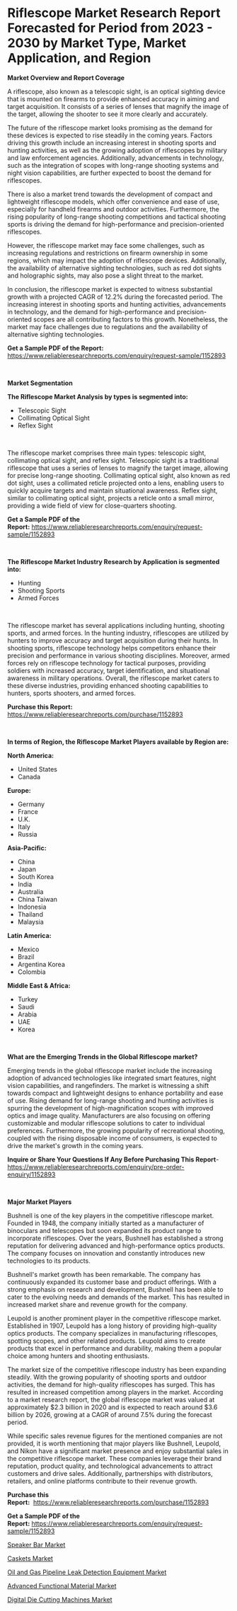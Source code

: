 <p><h1>Riflescope Market Research Report Forecasted for Period from 2023 -  2030 by Market Type, Market Application, and Region</h1></p><p><strong>Market Overview and Report Coverage</strong></p>
<p><p>A riflescope, also known as a telescopic sight, is an optical sighting device that is mounted on firearms to provide enhanced accuracy in aiming and target acquisition. It consists of a series of lenses that magnify the image of the target, allowing the shooter to see it more clearly and accurately.</p><p>The future of the riflescope market looks promising as the demand for these devices is expected to rise steadily in the coming years. Factors driving this growth include an increasing interest in shooting sports and hunting activities, as well as the growing adoption of riflescopes by military and law enforcement agencies. Additionally, advancements in technology, such as the integration of scopes with long-range shooting systems and night vision capabilities, are further expected to boost the demand for riflescopes.</p><p>There is also a market trend towards the development of compact and lightweight riflescope models, which offer convenience and ease of use, especially for handheld firearms and outdoor activities. Furthermore, the rising popularity of long-range shooting competitions and tactical shooting sports is driving the demand for high-performance and precision-oriented riflescopes.</p><p>However, the riflescope market may face some challenges, such as increasing regulations and restrictions on firearm ownership in some regions, which may impact the adoption of riflescope devices. Additionally, the availability of alternative sighting technologies, such as red dot sights and holographic sights, may also pose a slight threat to the market.</p><p>In conclusion, the riflescope market is expected to witness substantial growth with a projected CAGR of 12.2% during the forecasted period. The increasing interest in shooting sports and hunting activities, advancements in technology, and the demand for high-performance and precision-oriented scopes are all contributing factors to this growth. Nonetheless, the market may face challenges due to regulations and the availability of alternative sighting technologies.</p></p>
<p><strong>Get a Sample PDF of the Report:</strong> <a href="https://www.reliableresearchreports.com/enquiry/request-sample/1152893">https://www.reliableresearchreports.com/enquiry/request-sample/1152893</a></p>
<p>&nbsp;</p>
<p><strong>Market Segmentation</strong></p>
<p><strong>The Riflescope Market Analysis by types is segmented into:</strong></p>
<p><ul><li>Telescopic Sight</li><li>Collimating Optical Sight</li><li>Reflex Sight</li></ul></p>
<p>&nbsp;</p>
<p><p>The riflescope market comprises three main types: telescopic sight, collimating optical sight, and reflex sight. Telescopic sight is a traditional riflescope that uses a series of lenses to magnify the target image, allowing for precise long-range shooting. Collimating optical sight, also known as red dot sight, uses a collimated reticle projected onto a lens, enabling users to quickly acquire targets and maintain situational awareness. Reflex sight, similar to collimating optical sight, projects a reticle onto a small mirror, providing a wide field of view for close-quarters shooting.</p></p>
<p><strong>Get a Sample PDF of the Report:</strong>&nbsp;<a href="https://www.reliableresearchreports.com/enquiry/request-sample/1152893">https://www.reliableresearchreports.com/enquiry/request-sample/1152893</a></p>
<p>&nbsp;</p>
<p><strong>The Riflescope Market Industry Research by Application is segmented into:</strong></p>
<p><ul><li>Hunting</li><li>Shooting Sports</li><li>Armed Forces</li></ul></p>
<p>&nbsp;</p>
<p><p>The riflescope market has several applications including hunting, shooting sports, and armed forces. In the hunting industry, riflescopes are utilized by hunters to improve accuracy and target acquisition during their hunts. In shooting sports, riflescope technology helps competitors enhance their precision and performance in various shooting disciplines. Moreover, armed forces rely on riflescope technology for tactical purposes, providing soldiers with increased accuracy, target identification, and situational awareness in military operations. Overall, the riflescope market caters to these diverse industries, providing enhanced shooting capabilities to hunters, sports shooters, and armed forces.</p></p>
<p><strong>Purchase this Report:</strong>&nbsp; <a href="https://www.reliableresearchreports.com/purchase/1152893">https://www.reliableresearchreports.com/purchase/1152893</a></p>
<p>&nbsp;</p>
<p><strong>In terms of Region, the Riflescope Market Players available by Region are:</strong></p>
<p>
    <p> <strong> North America: </strong>
        <ul>
            <li>United States</li>
            <li>Canada</li>
        </ul>
        </p> 
    <p> <strong> Europe: </strong>
        <ul>
            <li>Germany</li>
            <li>France</li>
            <li>U.K.</li>
            <li>Italy</li>
            <li>Russia</li>
        </ul>
        </p> 
    <p> <strong> Asia-Pacific: </strong>
        <ul>
            <li>China</li>
            <li>Japan</li>
            <li>South Korea</li>
            <li>India</li>
            <li>Australia</li>
            <li>China Taiwan</li>
            <li>Indonesia</li>
            <li>Thailand</li>
            <li>Malaysia</li>
        </ul>
        </p> 
    <p> <strong> Latin America: </strong>
        <ul>
            <li>Mexico</li>
            <li>Brazil</li>
            <li>Argentina Korea</li>
            <li>Colombia</li>
        </ul>
        </p> 
    <p> <strong> Middle East & Africa: </strong>
        <ul>
            <li>Turkey</li>
            <li>Saudi</li>
            <li>Arabia</li>
            <li>UAE</li>
            <li>Korea</li>
        </ul>
    </p>
    </p>
<p>&nbsp;</p>
<p><strong>What are the Emerging Trends in the Global Riflescope market?</strong></p>
<p><p>Emerging trends in the global riflescope market include the increasing adoption of advanced technologies like integrated smart features, night vision capabilities, and rangefinders. The market is witnessing a shift towards compact and lightweight designs to enhance portability and ease of use. Rising demand for long-range shooting and hunting activities is spurring the development of high-magnification scopes with improved optics and image quality. Manufacturers are also focusing on offering customizable and modular riflescope solutions to cater to individual preferences. Furthermore, the growing popularity of recreational shooting, coupled with the rising disposable income of consumers, is expected to drive the market's growth in the coming years.</p></p>
<p><strong>Inquire or Share Your Questions If Any Before Purchasing This Report</strong>- <a href="https://www.reliableresearchreports.com/enquiry/pre-order-enquiry/1152893">https://www.reliableresearchreports.com/enquiry/pre-order-enquiry/1152893</a></p>
<p>&nbsp;</p>
<p><strong>Major Market Players</strong></p>
<p><p>Bushnell is one of the key players in the competitive riflescope market. Founded in 1948, the company initially started as a manufacturer of binoculars and telescopes but soon expanded its product range to incorporate riflescopes. Over the years, Bushnell has established a strong reputation for delivering advanced and high-performance optics products. The company focuses on innovation and constantly introduces new technologies to its products.</p><p>Bushnell's market growth has been remarkable. The company has continuously expanded its customer base and product offerings. With a strong emphasis on research and development, Bushnell has been able to cater to the evolving needs and demands of the market. This has resulted in increased market share and revenue growth for the company.</p><p>Leupold is another prominent player in the competitive riflescope market. Established in 1907, Leupold has a long history of providing high-quality optics products. The company specializes in manufacturing riflescopes, spotting scopes, and other related products. Leupold aims to create products that excel in performance and durability, making them a popular choice among hunters and shooting enthusiasts.</p><p>The market size of the competitive riflescope industry has been expanding steadily. With the growing popularity of shooting sports and outdoor activities, the demand for high-quality riflescopes has surged. This has resulted in increased competition among players in the market. According to a market research report, the global riflescope market was valued at approximately $2.3 billion in 2020 and is expected to reach around $3.6 billion by 2026, growing at a CAGR of around 7.5% during the forecast period.</p><p>While specific sales revenue figures for the mentioned companies are not provided, it is worth mentioning that major players like Bushnell, Leupold, and Nikon have a significant market presence and enjoy substantial sales in the competitive riflescope market. These companies leverage their brand reputation, product quality, and technological advancements to attract customers and drive sales. Additionally, partnerships with distributors, retailers, and online platforms contribute to their revenue growth.</p></p>
<p><strong>Purchase this Report:</strong>&nbsp;&nbsp;<a href="https://www.reliableresearchreports.com/purchase/1152893">https://www.reliableresearchreports.com/purchase/1152893</a></p>
<p></p>
<p><strong>Get a Sample PDF of the Report:</strong>&nbsp;<a href="https://www.reliableresearchreports.com/enquiry/request-sample/1152893">https://www.reliableresearchreports.com/enquiry/request-sample/1152893</a></p>
<p><p><a href="https://www.linkedin.com/pulse/decoding-speaker-bar-market-deep-dive-latest-trends-segmentation-pi16e/">Speaker Bar Market</a></p><p><a href="https://www.linkedin.com/pulse/caskets-market-size-share-amp-trends-analysis-report-xzjhe/">Caskets Market</a></p><p><a href="https://medium.com/@dowodis7877/oil-and-gas-pipeline-leak-detection-equipment-market-size-growth-forecast-2023-2030-f41dcde1872c">Oil and Gas Pipeline Leak Detection Equipment Market</a></p><p><a href="https://medium.com/@peterm12562/advanced-functional-material-market-size-growth-forecast-2023-2030-4bf3d27e1bb7">Advanced Functional Material Market</a></p><p><a href="https://www.linkedin.com/pulse/digital-die-cutting-machines-market-challenges-opportunities-jmwne/">Digital Die Cutting Machines Market</a></p></p>